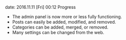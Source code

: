 date: 2016.11.11 [Fri] 00:12
Progress
* The admin panel is now more or less fully functioning.
* Posts can easily be added, modified, and removed.
* Categories can be added, merged, or removed.
* Many settings can be changed from the web.